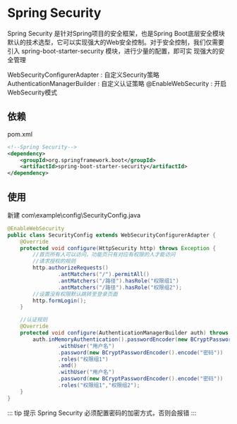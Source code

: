 # Spring Security

Spring Security 是针对Spring项目的安全框架，也是Spring Boot底层安全模块默认的技术选型，它可以实现强大的Web安全控制。对于安全控制，我们仅需要引入 spring-boot-starter-security 模块，进行少量的配置，即可实
现强大的安全管理


WebSecurityConfigurerAdapter : 自定义Security策略
AuthenticationManagerBuilder : 自定义认证策略
@EnableWebSecurity : 开启WebSecurity模式


## 依赖

pom.xml

``` XML
<!--Spring Security-->
<dependency>
    <groupId>org.springframework.boot</groupId>
    <artifactId>spring-boot-starter-security</artifactId>
</dependency>
```

## 使用

新建 com\example\config\SecurityConfig.java

``` Java
@EnableWebSecurity
public class SecurityConfig extends WebSecurityConfigurerAdapter {
    @Override
    protected void configure(HttpSecurity http) throws Exception {
        //首页所有人可以访问，功能页只有对应有权限的人才能访问
        //请求授权的规则
        http.authorizeRequests()
                .antMatchers("/").permitAll()
                .antMatchers("/路径").hasRole("权限组1")
                .antMatchers("/路径").hasRole("权限组2");
        //设置没有权限默认跳转至登录页面
        http.formLogin();
    }

    //认证规则
    @Override
    protected void configure(AuthenticationManagerBuilder auth) throws Exception {
        auth.inMemoryAuthentication().passwordEncoder(new BCryptPasswordEncoder())
                .withUser("用户名")
                .password(new BCryptPasswordEncoder().encode("密码"))
                .roles("权限组1")
                .and()
                .withUser("用户名")
                .password(new BCryptPasswordEncoder().encode("密码"))
                .roles("权限组1","权限组2");
    }
}
```

::: tip 提示
Spring Security 必须配置密码的加密方式，否则会报错
:::
